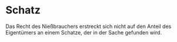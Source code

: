 # Schatz

Das Recht des Nießbrauchers erstreckt sich nicht auf den Anteil des Eigentümers an einem Schatze, der in der Sache gefunden wird.
